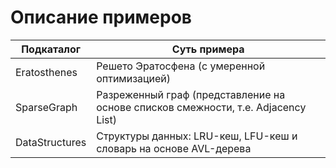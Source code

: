 # Описание примеров

| Подкаталог     | Суть примера                                                                      |
| -------------- | --------------------------------------------------------------------------------- |
| Eratosthenes   | Решето Эратосфена (с умеренной оптимизацией)                                      |
| SparseGraph    | Разреженный граф (представление на основе списков смежности, т.е. Adjacency List) |
| DataStructures | Структуры данных: LRU-кеш, LFU-кеш и словарь на основе AVL-дерева                          |
